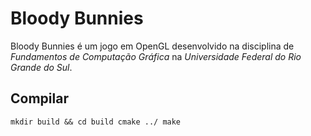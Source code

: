 # Bloody Bunnies
Bloody Bunnies é um jogo em OpenGL desenvolvido na disciplina de *Fundamentos de Computação Gráfica* na *Universidade Federal do Rio Grande do Sul*.

## Compilar
`
    mkdir build && cd build
    cmake ../
    make
`

